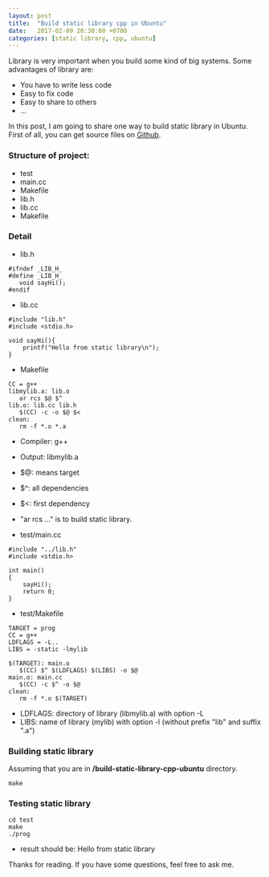 ```yaml
---
layout: post
title:  "Build static library cpp in Ubuntu"
date:   2017-02-09 20:30:00 +0700
categories: [static library, cpp, ubuntu]
---
```


Library is very important when you build some kind of big systems. Some advantages of library are:

 * You have to write less code
 * Easy to fix code
 * Easy to share to others
 * ...
 
In this post, I am going to share one way to build static library in Ubuntu. First of all, you can get source files on [Github](https://github.com/phamvanlam/stack-problems/tree/master/build-static-library-cpp-ubuntu).

### Structure of project:
 * test
  * main.cc
  * Makefile
 * lib.h
 * lib.cc
 * Makefile
 
### Detail
 * lib.h
 
 ````
 #ifndef _LIB_H_
 #define _LIB_H_
	void sayHi();
 #endif
 ````
 
 * lib.cc
 
 ````
 #include "lib.h"
 #include <stdio.h>

 void sayHi(){
	 printf("Hello from static library\n");
 }
 ````
 
 * Makefile
 
 ````
 CC = g++
 libmylib.a: lib.o
 	ar rcs $@ $^
 lib.o: lib.cc lib.h
	$(CC) -c -o $@ $<
 clean:
	rm -f *.o *.a
 ````
 
  * Compiler: g++
  * Output: libmylib.a
  * $@: means target
  * $^: all dependencies
  * $<: first dependency
  * "ar rcs ..." is to build static library.
  
 * test/main.cc
 
 ````
 #include "../lib.h"
 #include <stdio.h>

 int main()
 {
	 sayHi();
	 return 0;
 }
 ````
 
* test/Makefile

 ````
 TARGET = prog
 CC = g++
 LDFLAGS = -L..
 LIBS = -static -lmylib

 $(TARGET): main.o
	$(CC) $^ $(LDFLAGS) $(LIBS) -o $@
 main.o: main.cc
	$(CC) -c $^ -o $@
 clean:
	rm -f *.o $(TARGET)
 ````

 * LDFLAGS: directory of library (libmylib.a) with option -L
 * LIBS: name of library (mylib) with option -l (without prefix "lib" and suffix ".a")

### Building static library

Assuming that you are in **/build-static-library-cpp-ubuntu** directory.

````
make
````

### Testing static library

````
cd test
make
./prog
````

- result should be: Hello from static library

 
Thanks for reading. If you have some questions, feel free to ask me.
  
 

